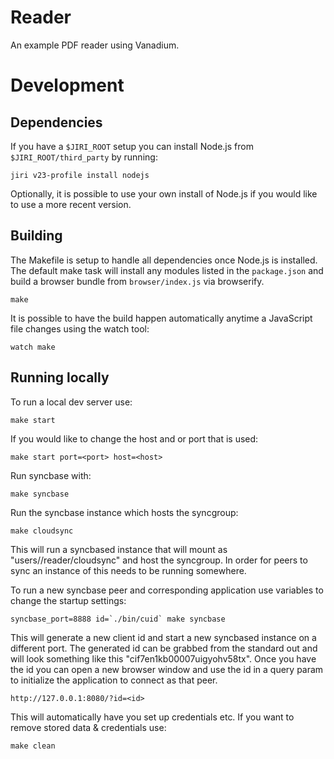 # Reader

An example PDF reader using Vanadium.

# Development

## Dependencies

If you have a `$JIRI_ROOT` setup you can install Node.js from
`$JIRI_ROOT/third_party` by running:

    jiri v23-profile install nodejs

Optionally, it is possible to use your own install of Node.js if you would like
to use a more recent version.

## Building

The Makefile is setup to handle all dependencies once Node.js is installed. The
default make task will install any modules listed in the `package.json` and
build a browser bundle from `browser/index.js` via browserify.

    make

It is possible to have the build happen automatically anytime a JavaScript file
changes using the watch tool:

    watch make

## Running locally

To run a local dev server use:

    make start

If you would like to change the host and or port that is used:

    make start port=<port> host=<host>

Run syncbase with:

    make syncbase

Run the syncbase instance which hosts the syncgroup:

    make cloudsync

This will run a syncbased instance that will mount as
"users/<email>/reader/cloudsync" and host the syncgroup. In order for peers to
sync an instance of this needs to be running somewhere.

To run a new syncbase peer and corresponding application use variables to change
the startup settings:

    syncbase_port=8888 id=`./bin/cuid` make syncbase

This will generate a new client id and start a new syncbased instance on a
different port. The generated id can be grabbed from the standard out and will
look something like this "cif7en1kb00007uigyohv58tx". Once you have the id you
can open a new browser window and use the id in a query param to initialize the
application to connect as that peer.

    http://127.0.0.1:8080/?id=<id>

This will automatically have you set up credentials etc. If you want to remove
stored data & credentials use:

    make clean
